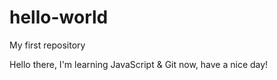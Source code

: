 # hello-world
My first repository

Hello there, I'm learning JavaScript & Git now, have a nice day!
